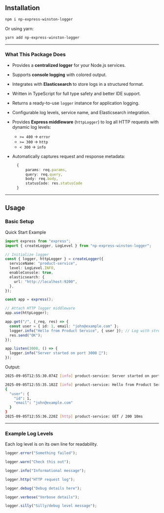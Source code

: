 ## Installation

```bash
npm i np-express-winston-logger
```

Or using yarn:

```bash
yarn add np-express-winston-logger
```

---

### What This Package Does

- Provides a **centralized logger** for your Node.js services.

- Supports **console logging** with colored output.

- Integrates with **Elasticsearch** to store logs in a structured format.

- Written in TypeScript for full type safety and better IDE support.

- Returns a ready-to-use `logger` instance for application logging.

- Configurable log levels, service name, and Elasticsearch integration.

- Provides **Express middleware** (`httpLogger`) to log all HTTP requests with dynamic log levels:

  - `>= 400` → `error`
  - `>= 300` → `http`
  - `< 300` → `info`

- Automatically captures request and response metadata:

  ```ts
    {
        params: req.params,
        query: req.query,
        body: req.body,
        statusCode: res.statusCode
    }
  ```

---

## Usage

### Basic Setup

Quick Start Example

```ts
import express from "express";
import { createLogger, LogLevel } from "np-express-winston-logger";

// Initialize logger
const { logger, httpLogger } = createLogger({
  serviceName: "product-service",
  level: LogLevel.INFO,
  enableConsole: true,
  elasticsearch: {
    url: "http://localhost:9200",
  },
});

const app = express();

// Attach HTTP logger middleware
app.use(httpLogger);

app.get("/", (_req, res) => {
  const user = { id: 1, email: "john@example.com" };
  logger.info("Hello from Product Service", { user }); // Log with structured data
  res.send("OK");
});

app.listen(3000, () => {
  logger.info("Server started on port 3000 🚀");
});
```

Output:

```bash
2025-09-05T12:55:30.074Z [info] product-service: Server started on port 3000 🚀

2025-09-05T12:55:35.102Z [info] product-service: Hello from Product Service
{
  "user": {
    "id": 1,
    "email": "john@example.com"
  }
}
2025-09-05T12:55:36.220Z [http] product-service: GET / 200 10ms
```

---

### Example Log Levels

Each log level is on its own line for readability.

```ts
logger.error("Something failed");

logger.warn("Check this out");

logger.info("Informational message");

logger.http("HTTP request log");

logger.debug("Debug details here");

logger.verbose("Verbose details");

logger.silly("Silly/debug level message");
```
